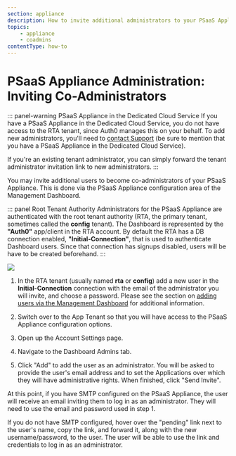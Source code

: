 ```yaml
---
section: appliance
description: How to invite additional administrators to your PSaaS Appliance
topics:
    - appliance
    - coadmins
contentType: how-to
---
```


# PSaaS Appliance Administration: Inviting Co-Administrators

::: panel-warning PSaaS Appliance in the Dedicated Cloud Service
If you have a PSaaS Appliance in the Dedicated Cloud Service, you do not have access to the RTA tenant, since Auth0 manages this on your behalf. To add new administrators, you'll need to [contact Support](${env.DOMAIN_URL_SUPPORT}) (be sure to mention that you have a PSaaS Appliance in the Dedicated Cloud Service). 

If you're an existing tenant administrator, you can simply forward the tenant administrator invitation link to new administrators.
:::

You may invite additional users to become co-administrators of your PSaaS Appliance. This is done via the PSaaS Appliance configuration area of the Management Dashboard.

::: panel Root Tenant Authority
Administrators for the PSaaS Appliance are authenticated with the root tenant authority (RTA, the primary tenant, sometimes called the **config** tenant). The Dashboard is represented by the **"Auth0"** app/client in the RTA account. By default the RTA has a DB connection enabled, **"Initial-Connection"**, that is used to authenticate Dashboard users.
Since that connection has signups disabled, users will be have to be created beforehand.
:::

[![](/media/articles/appliance/admin/invite-co-admins.png)](https://auth0-1.wistia.com/medias/2t8n98qc5j)

1. In the RTA tenant (usually named **rta** or **config**) add a new user in the **Initial-Connection** connection with the email of the administrator you will invite, and choose a password. Please see the section on [adding users via the Management Dashboard](/creating-users) for additional information.

2. Switch over to the App Tenant so that you will have access to the PSaaS Appliance configuration options.

3. Open up the Account Settings page.

4. Navigate to the Dashboard Admins tab.

5. Click "Add" to add the user as an administrator. You will be asked to provide the user's email address and to set the Applications over which they will have administrative rights. When finished, click "Send Invite".

At this point, if you have SMTP configured on the PSaaS Appliance, the user will receive an email inviting them to log in as an administrator. They will need to use the email and password used in step 1.

If you do not have SMTP configured, hover over the "pending" link next to the user's name, copy the link, and forward it, along with the new username/password, to the user. The user will be able to use the link and credentials to log in as an administrator.

